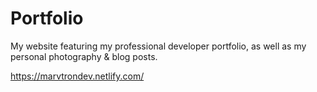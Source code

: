 # Portfolio

My website featuring my professional developer portfolio, as well as my personal photography & blog posts.

https://marvtrondev.netlify.com/


